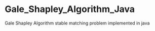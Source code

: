 # Gale_Shapley_Algorithm_Java
Gale Shapley Algorithm stable matching problem implemented in java  
 
